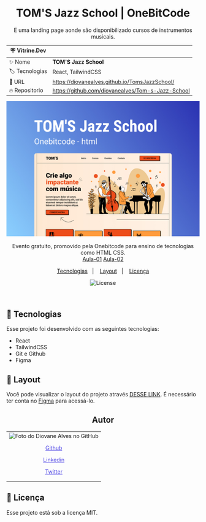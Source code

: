 <h1 align="center"> TOM'S Jazz School | OneBitCode</h1>

<p align="center">E uma landing page aonde são disponibilizado cursos de instrumentos musicais.</p>

| :placard: Vitrine.Dev |                                                   |
| --------------------- | ------------------------------------------------- |
| :sparkles: Nome       | **TOM'S Jazz School**                             |
| :label: Tecnologias   | React, TailwindCSS                                |
| :rocket: URL          | https://diovanealves.github.io/TomsJazzSchool/    |
| :fire: Repositorio    | https://github.com/diovanealves/Tom-s-Jazz-School |

![](public/preview.jpg#vitrinedev)

<p align="center">
Evento gratuito, promovido pela Onebitcode para ensino de tecnologias como HTML CSS. <br/>
<a href="https://www.youtube.com/watch?v=Wo7UnH8TYbc" alt="Link aonde esta disponibilizado a primeira aula do evento gratuito da Onebitcode">Aula-01</a>
<a href="https://www.youtube.com/watch?v=b9Vw_LUyYmc&t=458s" alt="Link aonde esta disponibilizado a segunda aula do evento gratuito da Onebitcode">Aula-02</a>
</p>

<p align="center">
  <a href="#-tecnologias">Tecnologias</a>&nbsp;&nbsp;&nbsp;|&nbsp;&nbsp;&nbsp;
  <a href="#-layout">Layout</a>&nbsp;&nbsp;&nbsp;|&nbsp;&nbsp;&nbsp;
  <a href="#memo-licença">Licença</a>
</p>

<p align="center">
  <img alt="License" src="https://img.shields.io/static/v1?label=license&message=MIT&color=49AA26&labelColor=000000">
</p>

<br>

## 🚀 Tecnologias

Esse projeto foi desenvolvido com as seguintes tecnologias:

- React
- TailwindCSS
- Git e Github
- Figma

## 🔖 Layout

Você pode visualizar o layout do projeto através [DESSE LINK](https://www.figma.com/file/76GJ4uK7PyKeAo6dcpVyjA/Tom's-Jazz-School?node-id=0%3A1). É necessário ter conta no [Figma](https://figma.com) para acessá-lo.

<h2 align="center">Autor</h2>
<table>
  <tr>
    <td>
        <img src="https://avatars.githubusercontent.com/u/87160050?v=4" width="100px;" alt="Foto do Diovane Alves no GitHub"/>
            <a href="https://github.com/diovanealves" style="color:#4f46e5" align="center">
                <p>Github</p>
            </a>
            <a href="https://www.linkedin.com/in/diovane-alves-de-oliveira-5320a0217/" style="color:#4f46e5" align="center">
                <p>Linkedin</p>
            </a>
            <a href="https://twitter.com/deluxyfps" style="color:#4f46e5" align="center">
                <p>Twitter</p>
            </a>
    </td>
  </tr>
</table>

## 📝 Licença

Esse projeto está sob a licença MIT.
